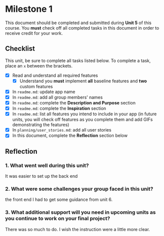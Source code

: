 # Milestone 1

This document should be completed and submitted during **Unit 5** of this course. You **must** check off all completed tasks in this document in order to receive credit for your work.

## Checklist

This unit, be sure to complete all tasks listed below. To complete a task, place an `x` between the brackets.

- [X] Read and understand all required features
  - [X] Understand you **must** implement **all** baseline features and **two** custom features
- [X] In `readme.md`: update app name
- [X] In `readme.md`: add all group members' names
- [X] In `readme.md`: complete the **Description and Purpose** section
- [X] In `readme.md`: complete the **Inspiration** section
- [X] In `readme.md`: list all features you intend to include in your app (in future units, you will check off features as you complete them and add GIFs demonstrating the features)
- [X] In `planning/user_stories.md`: add all user stories
- [X] In this document, complete the **Reflection** section below

## Reflection

### 1. What went well during this unit?
It was easier to set up the back end 

### 2. What were some challenges your group faced in this unit?

the front end I had to get some guidance from unit 6.

### 3. What additional support will you need in upcoming units as you continue to work on your final project?

There was so much to do. I wish the instruction were a little more clear.